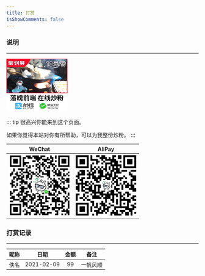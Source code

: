 ```yaml
---
title: 打赏
isShowComments: false
---
```


### 说明

<hr />

<img style="width: 160px" src="../../.vuepress/public/article/folder2/frontend.gif" />

::: tip
很高兴你能来到这个页面。

如果你觉得本站对你有所帮助，可以为我整份炒粉。
:::

| WeChat                                                                               | AliPay                                                                               |
| ------------------------------------------------------------------------------------ | ------------------------------------------------------------------------------------ |
| <img style="width: 160px" src="../../.vuepress/public/article/folder2/wechat.jpg" /> | <img style="width: 160px" src="../../.vuepress/public/article/folder2/alipay.jpg" /> |

### 打赏记录

<hr/>

| 昵称  |    日期    | 金额  |   备注   |
| :---: | :--------: | :---: | :------: |
| 佚名  | 2021-02-09 |  99   | 一帆风顺 |
